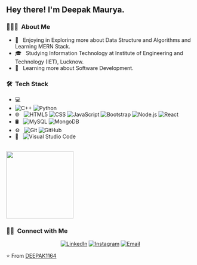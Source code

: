 <h2> Hey there! I'm Deepak Maurya.</h2>

<h3> 👨🏻‍💻 &nbsp;About Me </h3>

- 🤩 &nbsp; Enjoying in Exploring more about Data Structure and Algorithms and Learning MERN Stack.
- 🎓 &nbsp; Studying Information Technology at Institute of Engineering and Technology (IET), Lucknow.
- 🌱 &nbsp; Learning more about Software Development.

<h3> 🛠 &nbsp;Tech Stack</h3>

- 💻 &nbsp;
- ![C++](https://img.shields.io/badge/-C++-333333?style=flat&logo=C%2B%2B&logoColor=00599C)
  ![Python](https://img.shields.io/badge/-Python-333333?style=flat&logo=python)
- 🌐 &nbsp;
  ![HTML5](https://img.shields.io/badge/-HTML5-333333?style=flat&logo=HTML5)
  ![CSS](https://img.shields.io/badge/-CSS-333333?style=flat&logo=CSS3&logoColor=1572B6)
  ![JavaScript](https://img.shields.io/badge/-JavaScript-333333?style=flat&logo=javascript)
  ![Bootstrap](https://img.shields.io/badge/-Bootstrap-333333?style=flat&logo=bootstrap&logoColor=563D7C)
  ![Node.js](https://img.shields.io/badge/-Node.js-333333?style=flat&logo=node.js)
  ![React](https://img.shields.io/badge/-React-333333?style=flat&logo=react)
- 🛢 &nbsp;
  ![MySQL](https://img.shields.io/badge/-MySQL-333333?style=flat&logo=mysql)
  ![MongoDB](https://img.shields.io/badge/-MongoDB-333333?style=flat&logo=mongodb)
- ⚙️ &nbsp;
  ![Git](https://img.shields.io/badge/-Git-333333?style=flat&logo=git)
  ![GitHub](https://img.shields.io/badge/-GitHub-333333?style=flat&logo=github)
- 🔧 &nbsp;
  ![Visual Studio Code](https://img.shields.io/badge/-Visual%20Studio%20Code-333333?style=flat&logo=visual-studio-code&logoColor=007ACC)
<br/>

<a href="https://github.com/AVS1508">
  <img height="180em" src="https://github-readme-stats.vercel.app/api/top-langs/?username=AVS1508&theme=buefy&layout=compact" />
</a>

<br/>


<h3> 🤝🏻 &nbsp;Connect with Me </h3>

<p align="center">
<a href="https://www.linkedin.com/in/deepak-maurya-374222237/"><img alt="LinkedIn" src="https://img.shields.io/badge/LinkedIn-Deepak%20Maurya-blue?style=flat-square&logo=linkedin"></a>
<a href="https://www.instagram.com/deepak_maurya1064/"><img alt="Instagram" src="https://img.shields.io/badge/Instagram-deepak_maurya1064__-blue?style=flat-square&logo=instagram"></a>
<a href="mailto:2001dkmaurya@gmail.com"><img alt="Email" src="https://img.shields.io/badge/Email-2001dkmaurya@gmail.com-blue?style=flat-square&logo=gmail"></a>
</p>

⭐️ From [DEEPAK1164](https://github.com/DEEPAK1164)

